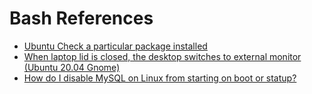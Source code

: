 # Bash References

* [Ubuntu Check a particular package installed](https://dba.stackexchange.com/a/303671)
* [When laptop lid is closed, the desktop switches to external monitor (Ubuntu 20.04 Gnome)](https://askubuntu.com/a/1356494)
* [How do I disable MySQL on Linux from starting on boot or statup?](https://dba.stackexchange.com/a/231761)
